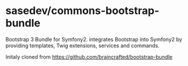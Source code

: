 sasedev/commons-bootstrap-bundle
=========================

Bootstrap 3 Bundle for Symfony2.
integrates Bootstrap into Symfony2 by providing templates, Twig extensions, services and commands.

Initaly cloned from https://github.com/braincrafted/bootstrap-bundle
